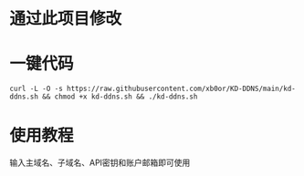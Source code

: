 # 通过此项目修改
[](https://github.com/yulewang/cloudflare-api-v4-ddns)


# 一键代码


```
curl -L -O -s https://raw.githubusercontent.com/xb0or/KD-DDNS/main/kd-ddns.sh && chmod +x kd-ddns.sh && ./kd-ddns.sh
```

# 使用教程

输入主域名、子域名、API密钥和账户邮箱即可使用



